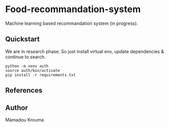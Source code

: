 # Food-recommandation-system
Machine learning based recommandation system (in progress).

## Quickstart
We are in research phase. So just install virtual env, update dependencies & continue to search.
```
python -m venv auth
source auth/bin/activate
pip install -r requirements.txt
```
## References

## Author
Mamadou Krouma
